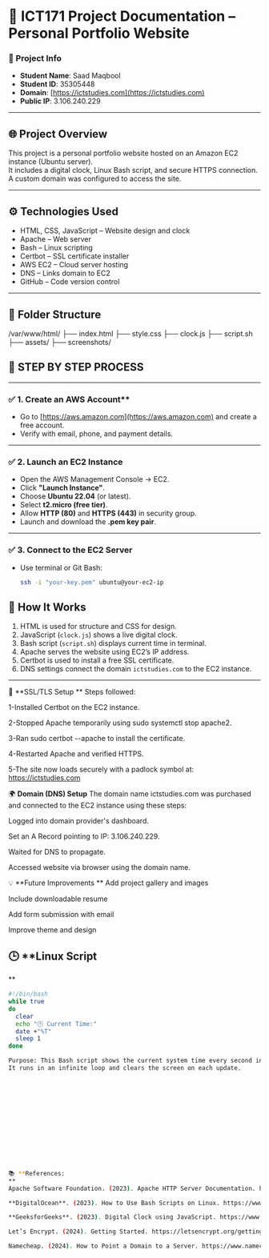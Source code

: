 ﻿# 📘 ICT171 Project Documentation – Personal Portfolio Website

### 📌 Project Info
- **Student Name**: Saad Maqbool  
- **Student ID**: 35305448  
- **Domain**: [https://ictstudies.com](https://ictstudies.com)  
- **Public IP**: 3.106.240.229  

---

## 🌐 **Project Overview**

This project is a personal portfolio website hosted on an Amazon EC2 instance (Ubuntu server).  
It includes a digital clock, Linux Bash script, and secure HTTPS connection. A custom domain was configured to access the site.

---

## ⚙️ Technologies Used


- HTML, CSS, JavaScript – Website design and clock  
- Apache – Web server  
- Bash – Linux scripting  
- Certbot – SSL certificate installer  
- AWS EC2 – Cloud server hosting  
- DNS – Links domain to EC2  
- GitHub – Code version control

---

## 📁 Folder Structure

/var/www/html/
├── index.html
├── style.css
├── clock.js
├── script.sh
├── assets/
├── screenshots/





## 🔁 **STEP BY STEP PROCESS**


---

### ✅ 1. Create an AWS Account**
- Go to [https://aws.amazon.com](https://aws.amazon.com) and create a free account.
- Verify with email, phone, and payment details.

---

### ✅ 2. **Launch an EC2 Instance**
- Open the AWS Management Console → EC2.
- Click **"Launch Instance"**.
- Choose **Ubuntu 22.04** (or latest).
- Select **t2.micro (free tier)**.
- Allow **HTTP (80)** and **HTTPS (443)** in security group.
- Launch and download the **.pem key pair**.

---

### ✅ 3. **Connect to the EC2 Server**
- Use terminal or Git Bash:
  ```bash
  ssh -i "your-key.pem" ubuntu@your-ec2-ip

## 🚀 **How It Works**

1. HTML is used for structure and CSS for design.  
2. JavaScript (`clock.js`) shows a live digital clock.  
3. Bash script (`script.sh`) displays current time in terminal.  
4. Apache serves the website using EC2’s IP address.  
5. Certbot is used to install a free SSL certificate.  
6. DNS settings connect the domain `ictstudies.com` to the EC2 instance.

---

🔐 **SSL/TLS Setup
**
Steps followed:

1-Installed Certbot on the EC2 instance.

2-Stopped Apache temporarily using sudo systemctl stop apache2.

3-Ran sudo certbot --apache to install the certificate.

4-Restarted Apache and verified HTTPS.

5-The site now loads securely with a padlock symbol at:
https://ictstudies.com


🌍 **Domain (DNS) Setup**
The domain name ictstudies.com was purchased and connected to the EC2 instance using these steps:

Logged into domain provider's dashboard.

Set an A Record pointing to IP: 3.106.240.229.

Waited for DNS to propagate.

Accessed website via browser using the domain name.


💡 **Future Improvements
**
Add project gallery and images

Include downloadable resume

Add form submission with email

Improve theme and design


## 🕒 **Linux Script
**

```bash
#!/bin/bash
while true
do
  clear
  echo "🕒 Current Time:"
  date +"%T"
  sleep 1
done

Purpose: This Bash script shows the current system time every second in the terminal.
It runs in an infinite loop and clears the screen on each update.














📚 **References:
**
Apache Software Foundation. (2023). Apache HTTP Server Documentation. https://httpd.apache.org/docs/

**DigitalOcean**. (2023). How to Use Bash Scripts on Linux. https://www.digitalocean.com/community/tutorials/

**GeeksforGeeks**. (2023). Digital Clock using JavaScript. https://www.geeksforgeeks.org/how-to-create-a-digital-clock-using-javascript/

Let’s Encrypt. (2024). Getting Started. https://letsencrypt.org/getting-started/

Namecheap. (2024). How to Point a Domain to a Server. https://www.namecheap.com/support/knowledgebase/







